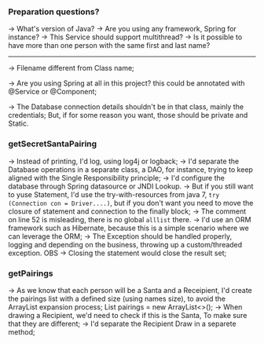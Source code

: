 ### Preparation  questions?
-> What's version of Java?
-> Are you using any framework, Spring for instance?
-> This Service should support multithread?
-> Is it possible to have more than one person with the  same first and last name?

------

-> Filename different from Class name;

-> Are you using Spring at all in this project? this could be annotated with @Service or @Component;

-> The Database connection details shouldn't be in that class, mainly the credentials; But, if for some reason you want, those should be private and Static.


### getSecretSantaPairing 
-> Instead of printing, I'd log, using log4j or logback;
-> I'd separate the Database operations in a separate class, a DAO, for instance, trying to keep aligned with the Single Responsibility principle;
-> I'd configure the database through Spring datasource or JNDI Lookup.
-> But if you still want to yuse Statement, I'd use the try-with-resources from java 7, `try (Connection con = Driver....)`, but if you don't  want you need to move the closure of statement and connection  to the finally  block;
-> The comment on line 52 is misleading, there is  no global `alllist` there.
-> I'd use an ORM framework such as Hibernate, because this is a simple scenario where we can leverage the ORM;
-> The Exception should be handled properly, logging and depending on the business, throwing up a custom/threaded exception.
OBS -> Closing the statement would close the result set;


### getPairings
-> As we know that each person will be a Santa and a Receipient, I'd create the pairings list with a defined size (using names size), to avoid the ArrayList expansion process; List<String> pairings = new ArrayList<>();
-> When drawing a Recipient, we'd need to check if  this is the Santa, To make sure that they are different;
->  I'd separate the Recipient Draw in a separete method;



